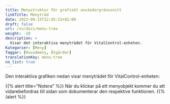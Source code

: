 ```yaml
---
title: Menystruktur för grafiskt användargränssnitt
linkTitle: Menyträd
date: 2023-09-15T12:45:53+02:00
draft: false
url: /sv/docs/menu-tree
weight: -10
description: >
  Visar det interaktiva menyträdet för VitalControl-enheten.
Kategorier: [Meny]
Taggar: [Huvudmeny, Åtgärder]
translationKey: menu-tree
no_list: true
---
```


Den interaktiva grafiken nedan visar menyträdet för VitalControl-enheten:

{{% alert title="Notera" %}}
När du klickar på ett menyobjekt kommer du att vidarebefordras till sidan som dokumenterar den respektive funktionen.
{{% /alert %}}

<object data="menu-tree.svg" type="image/svg+xml" width="1100" >
</object>
